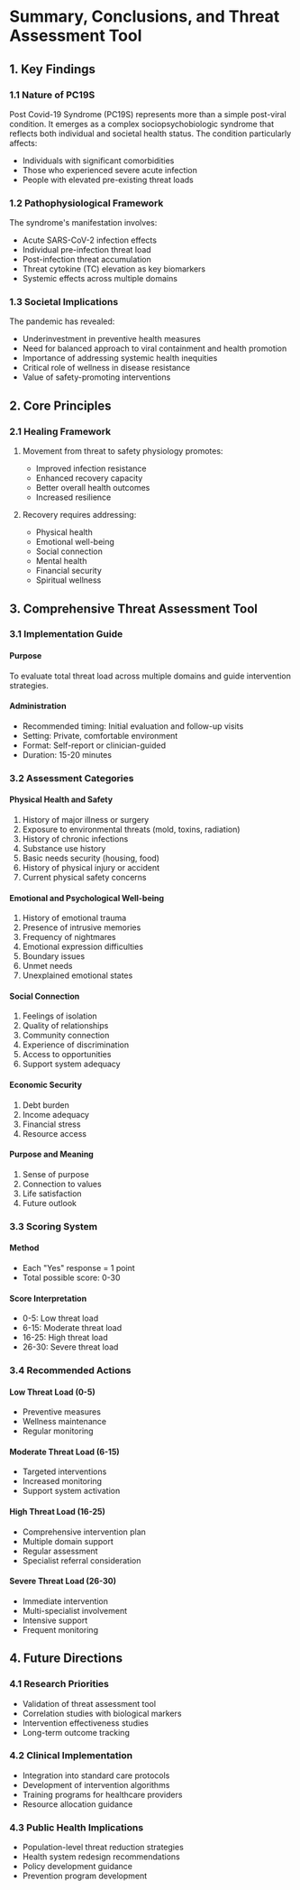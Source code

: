 # Summary, Conclusions, and Threat Assessment Tool

## 1. Key Findings

### 1.1 Nature of PC19S
Post Covid-19 Syndrome (PC19S) represents more than a simple post-viral condition. It emerges as a complex sociopsychobiologic syndrome that reflects both individual and societal health status. The condition particularly affects:
- Individuals with significant comorbidities
- Those who experienced severe acute infection
- People with elevated pre-existing threat loads

### 1.2 Pathophysiological Framework
The syndrome's manifestation involves:
- Acute SARS-CoV-2 infection effects
- Individual pre-infection threat load
- Post-infection threat accumulation
- Threat cytokine (TC) elevation as key biomarkers
- Systemic effects across multiple domains

### 1.3 Societal Implications
The pandemic has revealed:
- Underinvestment in preventive health measures
- Need for balanced approach to viral containment and health promotion
- Importance of addressing systemic health inequities
- Critical role of wellness in disease resistance
- Value of safety-promoting interventions

## 2. Core Principles

### 2.1 Healing Framework
1. Movement from threat to safety physiology promotes:
   - Improved infection resistance
   - Enhanced recovery capacity
   - Better overall health outcomes
   - Increased resilience

2. Recovery requires addressing:
   - Physical health
   - Emotional well-being
   - Social connection
   - Mental health
   - Financial security
   - Spiritual wellness

## 3. Comprehensive Threat Assessment Tool

### 3.1 Implementation Guide

#### Purpose
To evaluate total threat load across multiple domains and guide intervention strategies.

#### Administration
- Recommended timing: Initial evaluation and follow-up visits
- Setting: Private, comfortable environment
- Format: Self-report or clinician-guided
- Duration: 15-20 minutes

### 3.2 Assessment Categories

#### Physical Health and Safety
1. History of major illness or surgery
2. Exposure to environmental threats (mold, toxins, radiation)
3. History of chronic infections
4. Substance use history
5. Basic needs security (housing, food)
6. History of physical injury or accident
7. Current physical safety concerns

#### Emotional and Psychological Well-being
1. History of emotional trauma
2. Presence of intrusive memories
3. Frequency of nightmares
4. Emotional expression difficulties
5. Boundary issues
6. Unmet needs
7. Unexplained emotional states

#### Social Connection
1. Feelings of isolation
2. Quality of relationships
3. Community connection
4. Experience of discrimination
5. Access to opportunities
6. Support system adequacy

#### Economic Security
1. Debt burden
2. Income adequacy
3. Financial stress
4. Resource access

#### Purpose and Meaning
1. Sense of purpose
2. Connection to values
3. Life satisfaction
4. Future outlook

### 3.3 Scoring System

#### Method
- Each "Yes" response = 1 point
- Total possible score: 0-30

#### Score Interpretation
- 0-5: Low threat load
- 6-15: Moderate threat load
- 16-25: High threat load
- 26-30: Severe threat load

### 3.4 Recommended Actions

#### Low Threat Load (0-5)
- Preventive measures
- Wellness maintenance
- Regular monitoring

#### Moderate Threat Load (6-15)
- Targeted interventions
- Increased monitoring
- Support system activation

#### High Threat Load (16-25)
- Comprehensive intervention plan
- Multiple domain support
- Regular assessment
- Specialist referral consideration

#### Severe Threat Load (26-30)
- Immediate intervention
- Multi-specialist involvement
- Intensive support
- Frequent monitoring

## 4. Future Directions

### 4.1 Research Priorities
- Validation of threat assessment tool
- Correlation studies with biological markers
- Intervention effectiveness studies
- Long-term outcome tracking

### 4.2 Clinical Implementation
- Integration into standard care protocols
- Development of intervention algorithms
- Training programs for healthcare providers
- Resource allocation guidance

### 4.3 Public Health Implications
- Population-level threat reduction strategies
- Health system redesign recommendations
- Policy development guidance
- Prevention program development
